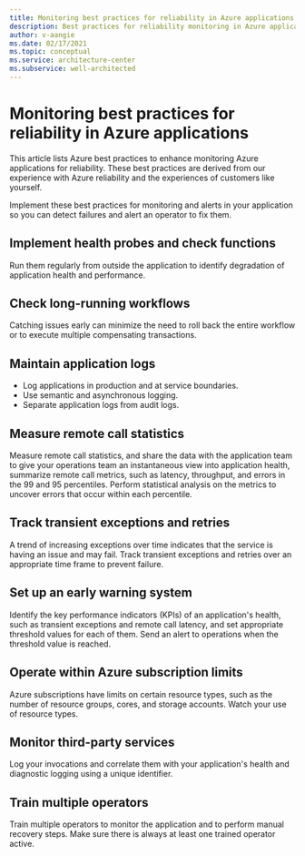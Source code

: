 ```yaml
---
title: Monitoring best practices for reliability in Azure applications
description: Best practices for reliability monitoring in Azure applications
author: v-aangie
ms.date: 02/17/2021
ms.topic: conceptual
ms.service: architecture-center
ms.subservice: well-architected
---
```


# Monitoring best practices for reliability in Azure applications

This article lists Azure best practices to enhance monitoring Azure applications for reliability. These best practices are derived from our experience with Azure reliability and the experiences of customers like yourself.

Implement these best practices for monitoring and alerts in your application so you can detect failures and alert an operator to fix them.

## Implement health probes and check functions

Run them regularly from outside the application to identify degradation of application health and performance.

## Check long-running workflows

Catching issues early can minimize the need to roll back the entire workflow or to execute multiple compensating transactions.

## Maintain application logs

- Log applications in production and at service boundaries.
- Use semantic and asynchronous logging.
- Separate application logs from audit logs.

## Measure remote call statistics

Measure remote call statistics, and share the data with the application team to give your operations team an instantaneous view into application health, summarize remote call metrics, such as latency, throughput, and errors in the 99 and 95 percentiles. Perform statistical analysis on the metrics to uncover errors that occur within each percentile.

## Track transient exceptions and retries

A trend of increasing exceptions over time indicates that the service is having an issue and may fail. Track transient exceptions and retries over an appropriate time frame to prevent failure.

## Set up an early warning system

Identify the key performance indicators (KPIs) of an application's health, such as transient exceptions and remote call latency, and set appropriate threshold values for each of them. Send an alert to operations when the threshold value is reached.

## Operate within Azure subscription limits

Azure subscriptions have limits on certain resource types, such as the number of resource groups, cores, and storage accounts. Watch your use of resource types.

## Monitor third-party services

Log your invocations and correlate them with your application's health and diagnostic logging using a unique identifier.

## Train multiple operators

Train multiple operators to monitor the application and to perform manual recovery steps. Make sure there is always at least one trained operator active.

